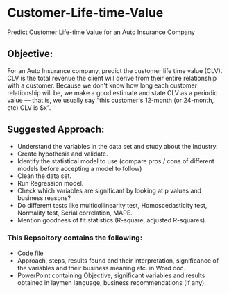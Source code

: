 # Customer-Life-time-Value
Predict Customer Life-time Value for an Auto Insurance Company
## Objective:
For an Auto Insurance company, predict the customer life time value (CLV). CLV is the total revenue the client will derive from their entire relationship with a customer. Because we don't know how long each customer relationship will be, we make a good estimate and state CLV as a periodic value — that is, we usually say “this customer's 12-month (or 24-month, etc) CLV is $x”.
## Suggested Approach:
-	Understand the variables in the data set and study about the Industry.
-	Create hypothesis and validate.
-	Identify the statistical model to use (compare pros / cons of different models before accepting a model to follow) 
-	Clean the data set.
-	Run Regression model.
-	Check which variables are significant by looking at p values and business reasons?
-	Do different tests like multicollinearity test, Homoscedasticity test, Normality test, Serial correlation, MAPE.
-	Mention goodness of fit statistics (R-square, adjusted R-squares).

### This Repsoitory contains the following:
- Code file
- Approach, steps, results found and their interpretation, significance of the variables and their business meaning etc. in Word doc.
- PowerPoint containing Objective, significant variables and results obtained in laymen language, business recommendations (if any).
